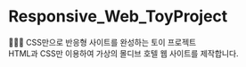 # Responsive_Web_ToyProject
👩🏻‍🎨 CSS만으로 반응형 사이트를 완성하는 토이 프로젝트
<br>
HTML과 CSS만 이용하여 가상의 몰디브 호텔 웹 사이트를 제작합니다.  
